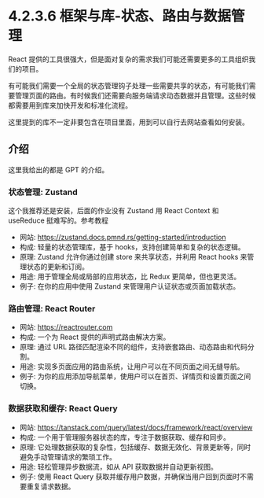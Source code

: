 # 4.2.3.6 框架与库-状态、路由与数据管理

React 提供的工具很强大，但是面对复杂的需求我们可能还需要更多的工具组织我们的项目。

有可能我们需要一个全局的状态管理钩子处理一些需要共享的状态，有可能我们需要管理页面的路由。有时候我们还需要向服务端请求动态数据并且管理。这些时候都需要用到库来加快开发和标准化流程。

这里提到的库不一定非要包含在项目里面，用到可以自行去网站查看如何安装。

## 介绍

这里我给出的都是 GPT 的介绍。

### 状态管理: Zustand

这个我推荐还是安装，后面的作业没有 Zustand 用 React Context 和 useReduce 挺难写的。参考教程

- 网站: <https://zustand.docs.pmnd.rs/getting-started/introduction>
- 构成: 轻量的状态管理库，基于 hooks，支持创建简单和复杂的状态逻辑。
- 原理: Zustand 允许你通过创建 store 来共享状态，并利用 React hooks 来管理状态的更新和订阅。
- 用途: 用于管理全局或局部的应用状态，比 Redux 更简单，但也更灵活。
- 例子: 在你的应用中使用 Zustand 来管理用户认证状态或页面加载状态。

### 路由管理: React Router

- 网站: <https://reactrouter.com>
- 构成: 一个为 React 提供的声明式路由解决方案。
- 原理: 通过 URL 路径匹配渲染不同的组件，支持嵌套路由、动态路由和代码分割。
- 用途: 实现多页面应用的路由系统，让用户可以在不同页面之间无缝导航。
- 例子: 为你的应用添加导航菜单，使用户可以在首页、详情页和设置页面之间切换。

### 数据获取和缓存: React Query

- 网站: <https://tanstack.com/query/latest/docs/framework/react/overview>
- 构成: 一个用于管理服务器状态的库，专注于数据获取、缓存和同步。
- 原理: 它处理数据获取的复杂性，包括缓存、数据无效化、背景更新等，同时避免手动管理请求的繁琐工作。
- 用途: 轻松管理异步数据流，如从 API 获取数据并自动更新视图。
- 例子: 使用 React Query 获取并缓存用户数据，并确保当用户回到页面时不需要重复请求数据。

